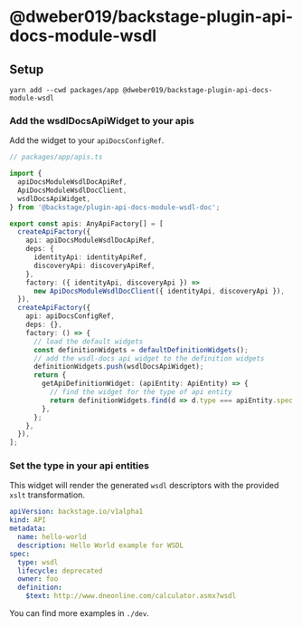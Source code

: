 # @dweber019/backstage-plugin-api-docs-module-wsdl

## Setup

```
yarn add --cwd packages/app @dweber019/backstage-plugin-api-docs-module-wsdl
```

### Add the wsdlDocsApiWidget to your apis

Add the widget to your `apiDocsConfigRef`.

```ts
// packages/app/apis.ts

import {
  apiDocsModuleWsdlDocApiRef,
  ApiDocsModuleWsdlDocClient,
  wsdlDocsApiWidget,
} from '@backstage/plugin-api-docs-module-wsdl-doc';

export const apis: AnyApiFactory[] = [
  createApiFactory({
    api: apiDocsModuleWsdlDocApiRef,
    deps: {
      identityApi: identityApiRef,
      discoveryApi: discoveryApiRef,
    },
    factory: ({ identityApi, discoveryApi }) =>
      new ApiDocsModuleWsdlDocClient({ identityApi, discoveryApi }),
  }),
  createApiFactory({
    api: apiDocsConfigRef,
    deps: {},
    factory: () => {
      // load the default widgets
      const definitionWidgets = defaultDefinitionWidgets();
      // add the wsdl-docs api widget to the definition widgets
      definitionWidgets.push(wsdlDocsApiWidget);
      return {
        getApiDefinitionWidget: (apiEntity: ApiEntity) => {
          // find the widget for the type of api entity
          return definitionWidgets.find(d => d.type === apiEntity.spec.type);
        },
      };
    },
  }),
];
```

### Set the type in your api entities

This widget will render the generated `wsdl` descriptors with the provided `xslt` transformation.

```yaml
apiVersion: backstage.io/v1alpha1
kind: API
metadata:
  name: hello-world
  description: Hello World example for WSDL
spec:
  type: wsdl
  lifecycle: deprecated
  owner: foo
  definition:
    $text: http://www.dneonline.com/calculator.asmx?wsdl
```

You can find more examples in `./dev`.
